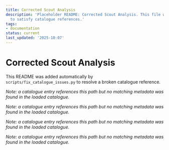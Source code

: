 ```yaml
---
title: Corrected Scout Analysis
description: 'Placeholder README: Corrected Scout Analysis. This file was auto-generated
  to satisfy catalogue references.'
tags:
- documentation
status: current
last_updated: '2025-10-07'
---
```


# Corrected Scout Analysis

This README was added automatically by `scripts/fix_catalogue_issues.py` to resolve a broken catalogue reference.


*Note: a catalogue entry references this path but no matching metadata was found in the loaded catalogue.*



*Note: a catalogue entry references this path but no matching metadata was found in the loaded catalogue.*



*Note: a catalogue entry references this path but no matching metadata was found in the loaded catalogue.*



*Note: a catalogue entry references this path but no matching metadata was found in the loaded catalogue.*
